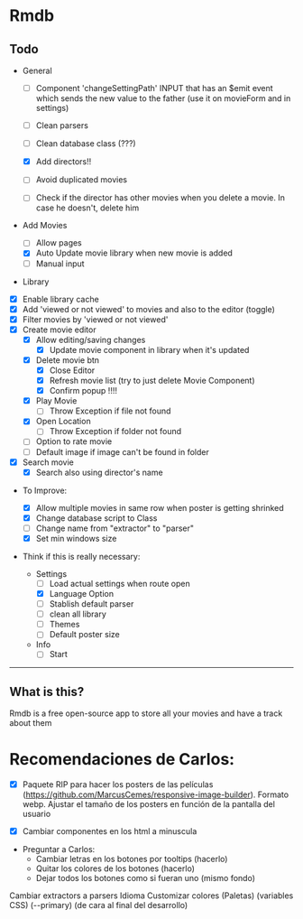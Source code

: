 # Rmdb

## Todo

- General

  - [ ] Component 'changeSettingPath' INPUT that has an \$emit event which sends the new value to the father (use it on movieForm and in settings)
  - [ ] Clean parsers
  - [ ] Clean database class (???)
  - [x] Add directors!!

  - [ ] Avoid duplicated movies
  - [ ] Check if the director has other movies when you delete a movie. In case he doesn't, delete him

- Add Movies

  - [ ] Allow pages
  - [x] Auto Update movie library when new movie is added
  - [ ] Manual input

- Library

* [x] Enable library cache
* [x] Add 'viewed or not viewed' to movies and also to the editor (toggle)
* [x] Filter movies by 'viewed or not viewed'
* [x] Create movie editor
  - [x] Allow editing/saving changes
    - [x] Update movie component in library when it's updated
  - [x] Delete movie btn
    - [x] Close Editor
    - [x] Refresh movie list (try to just delete Movie Component)
    - [x] Confirm popup !!!!
  - [x] Play Movie
    - [ ] Throw Exception if file not found
  - [x] Open Location
    - [ ] Throw Exception if folder not found
  - [ ] Option to rate movie
  - [ ] Default image if image can't be found in folder
* [x] Search movie
  - [x] Search also using director's name
* To Improve:

  - [x] Allow multiple movies in same row when poster is getting shrinked
  - [x] Change database script to Class
  - [ ] Change name from "extractor" to "parser"
  - [x] Set min windows size

* Think if this is really necessary:

  - Settings
    - [ ] Load actual settings when route open
    - [x] Language Option
    - [ ] Stablish default parser
    - [ ] clean all library
    - [ ] Themes
    - [ ] Default poster size
  - Info
    - [ ] Start

---

## What is this?

Rmdb is a free open-source app to store all your movies and have a track about them

# Recomendaciones de Carlos:

- [x] Paquete RIP para hacer los posters de las películas (https://github.com/MarcusCemes/responsive-image-builder). Formato webp. Ajustar el tamaño de los posters en función de la pantalla del usuario

<picture>
  <source src="assets/image_xs.webp">
 <source src="assets/image_xs.png">
</picture>

<source media="min XXX & max XX" src="assets/image_xs.webp">

- [x] Cambiar componentes en los html a minuscula

* Preguntar a Carlos:
  - Cambiar letras en los botones por tooltips (hacerlo)
  - Quitar los colores de los botones (hacerlo)
  - Dejar todos los botones como si fueran uno (mismo fondo)

Cambiar extractors a parsers
Idioma
Customizar colores (Paletas) (variables CSS) (--primary) (de cara al final del desarrollo)
